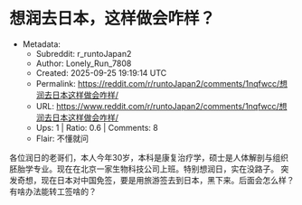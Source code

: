 # 想润去日本，这样做会咋样？

- Metadata:
  - Subreddit: r_runtoJapan2
  - Author: Lonely_Run_7808
  - Created: 2025-09-25 19:19:14 UTC
  - Permalink: https://reddit.com/r/runtoJapan2/comments/1nqfwcc/想润去日本这样做会咋样/
  - URL: https://www.reddit.com/r/runtoJapan2/comments/1nqfwcc/想润去日本这样做会咋样/
  - Ups: 1 | Ratio: 0.6 | Comments: 8
  - Flair: 不懂就问


各位润日的老哥们，本人今年30岁，本科是康复治疗学，硕士是人体解剖与组织胚胎学专业。现在在北京一家生物科技公司上班。特别想润日，实在没路子。
突发奇想，现在日本对中国免签，要是用旅游签去到日本，黑下来。后面会怎么样？有啥办法能转工签啥的？

